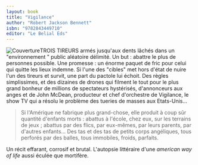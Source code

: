 ```yaml
---
layout: book
title: "Vigilance"
author: "Robert Jackson Bennett"
isbn: "9782843449710"
editor: "Le Belial Eds"
---
```

![Couverture](/img/9782843449710.jpg)TROIS TIREURS armés jusqu'aux dents lâchés dans un "environnement " public aléatoire délimité. Un but : abattre le plus de personnes possible. Une promesse : un énorme paquet de fric pour celui qui quitte les lieux indemne. Si l'une des "cibles" met hors d'état de nuire l'un des tireurs et survit, une part du pactole lui échoit. Des règles simplissimes, et des dizaines de drones qui filment le tout pour le plus grand bonheur de millions de spectateurs hystérisés, d'annonceurs aux anges et de John McDean, producteur et chef d'orchestre de Vigilance, le show TV qui a résolu le problème des tueries de masses aux Etats-Unis...

>Si l'Amérique ne fabrique plus grand-chose, elle produit à coup sûr quantité d'enfants morts : abattus à l'école, chez eux, sur les terrains de jeux ; abattus par des flics, par eux-mêmes, par leurs parents, par d'autres enfants... Des tas et des tas de petits corps angéliques, tous perforés par des balles, tous immobiles, froids, parfaits.

Un récit effarant, corrosif et brutal. L'autopsie littéraire d'une *american way of life* aussi éculée que mortifère.